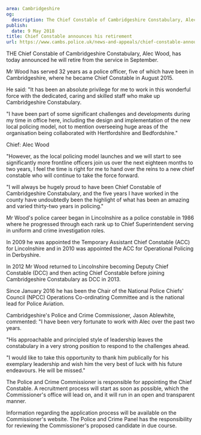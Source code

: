 ```yaml
area: Cambridgeshire
og:
  description: The Chief Constable of Cambridgeshire Constabulary, Alec Wood, has today announced he will retire from service.
publish:
  date: 9 May 2018
title: Chief Constable announces his retirement
url: https://www.cambs.police.uk/news-and-appeals/chief-constable-announces-retirement
```

THE Chief Constable of Cambridgeshire Constabulary, Alec Wood, has today announced he will retire from the service in September.

Mr Wood has served 32 years as a police officer, five of which have been in Cambridgeshire, where he became Chief Constable in August 2015.

He said: "It has been an absolute privilege for me to work in this wonderful force with the dedicated, caring and skilled staff who make up Cambridgeshire Constabulary.

"I have been part of some significant challenges and developments during my time in office here, including the design and implementation of the new local policing model, not to mention overseeing huge areas of the organisation being collaborated with Hertfordshire and Bedfordshire."

Chief: Alec Wood

"However, as the local policing model launches and we will start to see significantly more frontline officers join us over the next eighteen months to two years, I feel the time is right for me to hand over the reins to a new chief constable who will continue to take the force forward.

"I will always be hugely proud to have been Chief Constable of Cambridgeshire Constabulary, and the five years I have worked in the county have undoubtedly been the highlight of what has been an amazing and varied thirty-two years in policing."

Mr Wood's police career began in Lincolnshire as a police constable in 1986 where he progressed through each rank up to Chief Superintendent serving in uniform and crime investigation roles.

In 2009 he was appointed the Temporary Assistant Chief Constable (ACC) for Lincolnshire and in 2010 was appointed the ACC for Operational Policing in Derbyshire.

In 2012 Mr Wood returned to Lincolnshire becoming Deputy Chief Constable (DCC) and then acting Chief Constable before joining Cambridgeshire Constabulary as DCC in 2013.

Since January 2016 he has been the Chair of the National Police Chiefs' Council (NPCC) Operations Co-ordinating Committee and is the national lead for Police Aviation.

Cambridgeshire's Police and Crime Commissioner, Jason Ablewhite, commented: "I have been very fortunate to work with Alec over the past two years.

"His approachable and principled style of leadership leaves the constabulary in a very strong position to respond to the challenges ahead.

"I would like to take this opportunity to thank him publically for his exemplary leadership and wish him the very best of luck with his future endeavours. He will be missed."

The Police and Crime Commissioner is responsible for appointing the Chief Constable. A recruitment process will start as soon as possible, which the Commissioner's office will lead on, and it will run in an open and transparent manner.

Information regarding the application process will be available on the Commissioner's website. The Police and Crime Panel has the responsibility for reviewing the Commissioner's proposed candidate in due course.
